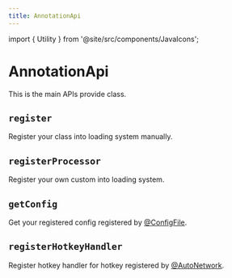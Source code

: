 ```yaml
---
title: AnnotationApi
---
```


import { Utility } from '@site/src/components/JavaIcons';

# AnnotationApi <Utility/>

This is the main APIs provide class.

## `register`

Register your class into loading system manually.

## `registerProcessor`

Register your own custom into loading system.

## `getConfig`

Get your registered config registered by [@ConfigFile](./../annotations/config/ConfigFile).

## `registerHotkeyHandler`

Register hotkey handler for hotkey registered by [@AutoNetwork](./../annotations/registration/AutoNetwork).